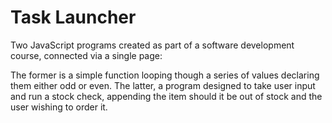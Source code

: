 # Task Launcher

Two JavaScript programs created as part of a software development course, connected via a single page:

The former is a simple function looping though a series of values declaring them either odd or even.
The latter, a program designed to take user input and run a stock check, appending the item should it be out of stock and the user wishing to order it.
